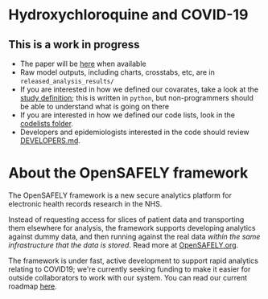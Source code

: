 # Hydroxychloroquine and COVID-19

## This is a work in progress

* The paper will be [here]() when available
* Raw model outputs, including charts, crosstabs, etc, are in `released_analysis_results/`
* If you are interested in how we defined our covarates, take a look at the [study definition](analysis/study_definition.py); this is written in `python`, but non-programmers should be able to understand what is going on there
* If you are interested in how we defined our code lists, look in the [codelists folder](./codelists/).
* Developers and epidemiologists interested in the code should review
[DEVELOPERS.md](./DEVELOPERS.md).

# About the OpenSAFELY framework

The OpenSAFELY framework is a new secure analytics platform for
electronic health records research in the NHS.

Instead of requesting access for slices of patient data and
transporting them elsewhere for analysis, the framework supports
developing analytics against dummy data, and then running against the
real data *within the same infrastructure that the data is stored*.
Read more at [OpenSAFELY.org](https://opensafely.org).

The framework is under fast, active development to support rapid
analytics relating to COVID19; we're currently seeking funding to make
it easier for outside collaborators to work with our system.  You can
read our current roadmap [here](ROADMAP.md).

